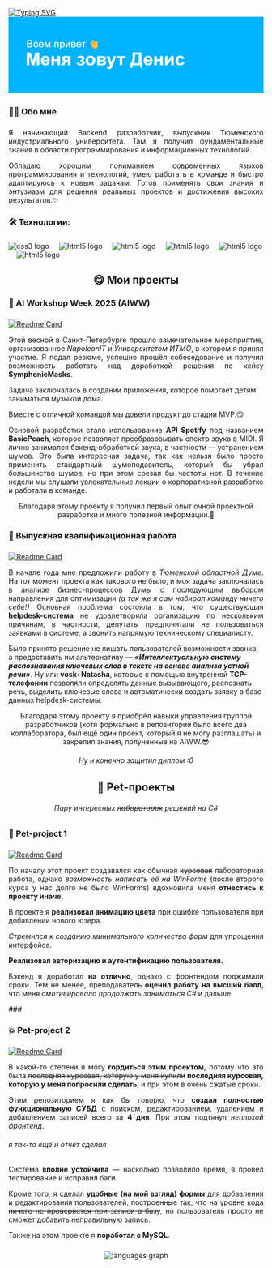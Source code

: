 [![Typing SVG](https://readme-typing-svg.herokuapp.com?font=Fira+Code&pause=1000&width=435&lines=vibe+of+a+beginner+developer)](https://git.io/typing-svg)
<img src="header.png" alt="альтернативный текст">

###

<h3 align="left">👩‍💻  Обо мне</h3>

###

<p align="Justify">Я начинающий Backend разработчик, выпускник Тюменского индустриального университета. Там я получил фундаментальные знания в области программирования и информационных технологий.</p>
<p align="Justify">Обладаю хорошим пониманием современных языков программирования и технологий, умею работать в команде и быстро адаптируюсь к новым задачам. Готов применять свои знания и энтузиазм для решения реальных проектов и достижения высоких результатов.✨</p>

###

<h3 align="left">🛠 Технологии:</h3>

###

<div align="left">
  <img src="https://cdn.jsdelivr.net/gh/devicons/devicon@latest/icons/csharp/csharp-original.svg" height="40" alt="css3 logo"  />
  <img width="12" />
  <img src="https://cdn.jsdelivr.net/gh/devicons/devicon@latest/icons/python/python-original.svg" height="40" alt="html5 logo"  />
  <img width="12" />
  <img src="https://cdn.jsdelivr.net/gh/devicons/devicon@latest/icons/mysql/mysql-plain-wordmark.svg" height="40" alt="html5 logo"  />
  <img width="12" />
  <img src="https://cdn.jsdelivr.net/gh/devicons/devicon@latest/icons/postgresql/postgresql-original.svg" height="40" alt="html5 logo"  />
  <img width="12" />
  <img src="https://cdn.jsdelivr.net/gh/devicons/devicon@latest/icons/html5/html5-plain.svg" height="40" alt="html5 logo"  />
  <img width="12" />
  <img src="https://cdn.jsdelivr.net/gh/devicons/devicon@latest/icons/microsoftsqlserver/microsoftsqlserver-plain-wordmark.svg" height="40" alt="html5 logo"  />
  <img width="12" />
</div>

###

<h2 align="center">😋 Мои проекты</h2>

###

<h3 align="left">💛 AI Workshop Week 2025 (AIWW)</h3>

###

[![Readme Card](https://github-readme-stats.vercel.app/api/pin/?username=SymphonicMasks&repo=ai-workshop)](https://github.com/SymphonicMasks/ai-workshop)
<p align="Justify">Этой весной в Санкт-Петербурге прошло замечательное мероприятие, организованное <i>NapoleonIT</i> и <i>Университетом ИТМО</i>, в котором я принял участие. Я подал резюме, успешно прошёл собеседование и получил возможность работать над доработкой решения по кейсу <b>SymphonicMasks</b>. </p>

<p>Задача заключалась в создании приложения, которое помогает детям заниматься музыкой дома.</p>
<p>Вместе с отличной командой мы довели продукт до стадии MVP.😏</p>

<p align="justify">
Основой разработки стало использование <b>API Spotify</b> под названием <b>BasicPeach</b>, которое позволяет преобразовывать спектр звука в MIDI. Я лично занимался бэкенд-обработкой звука, в частности — устранением шумов. Это была интересная задача, так как нельзя было просто применить стандартный шумоподавитель, который бы убрал большинство шумов, но при этом срезал бы частоты нот. В течение недели мы слушали увлекательные лекции о корпоративной разработке и работали в команде. </p>
<p align="center">Благодаря этому проекту я получил первый опыт очной проектной разработки и много полезной информации.💪</p>

###

<h3 align="left">🌟 Выпускная квалификационная работа</h3>

###

[![Readme Card](https://github-readme-stats.vercel.app/api/pin/?username=PTL2601&repo=VCR)](https://github.com/PTL2601/VCR)
<p align="Justify"> В начале года мне предложили работу в <i>Тюменской областной Думе</i>. На тот момент проекта как такового не было, и моя задача заключалась в анализе бизнес-процессов Думы с последующим выбором направления для оптимизации <i>(а так же я сам набирал команду ничего себе!)</i> Основная проблема состояла в том, что существующая <b>helpdesk-система</b> не удовлетворяла организацию по нескольким причинам, в частности, депутаты предпочитали не пользоваться заявками в системе, а звонить напрямую техническому специалисту.

Было принято решение не лишать пользователей возможности звонка, а предоставить им альтернативу — <i><b>«Интеллектуальную систему распознавания ключевых слов в тексте на основе анализа устной речи»</i></b>. Ну или <b>vosk+Natasha</b>, которые с помощью внутренней <b>TCP-телефонии</b> позволяли определять данные вызывающего, распознать речь, выделить ключевые слова и автоматически создать заявку в базе данных helpdesk-системы.
</p>
<p align="center">Благодаря этому проекту я приобрёл навыки управления группой разработчиков (хотя формально в репозитории было всего два коллаборатора, был ещё один проект, который я не могу разглашать) и закрепил знания, полученные на AIWW.😎</p>
<h6 align="center">Ну и конечно защитил диплом :0</h6>

###

<h2 align="center">🐣 Pet-проекты</h2>
<h6 align="center">Пару интересных <s>лабораторок</s> решений на C#</h6>

###

<h3 align="left">👾 Pet-project 1</h3>

###

[![Readme Card](https://github-readme-stats.vercel.app/api/pin/?username=PTL2601&repo=pet_project)](https://github.com/PTL2601/pet_project)
<div align="justify">
  
<p>По началу этот проект создавался как обычная <s>курсовая</s> лабораторная работа, однако <i>возможность написать её на WinForms</i> (после второго курса у нас долго не было WinForms) вдохновила меня <b>отнестись к проекту иначе</b>.</p> 
<p>В проекте я <b>реализовал анимацию цвета</b> при ошибке пользователя при добавлении нового юзера.</p> 
<p><i>Стремился к созданию минимального количества форм</i> для упрощения интерфейса.</p> 
<p><b>Реализовал авторизацию и аутентификацию пользователя.</b></p> 
<p>Бэкенд я доработал <b>на отлично</b>, однако с фронтендом поджимали сроки. Тем не менее, преподаватель <b>оценил работу на высший балл</b>, что меня <i>смотивировало продолжать заниматься C#</i> и дальше.</p>

</div>
###

<h3 align="left">💥 Pet-project 2</h3>

###

[![Readme Card](https://github-readme-stats.vercel.app/api/pin/?username=PTL2601&repo=mysqlC-)](https://github.com/PTL2601/mysqlC-)
<div align="justify">
<p>В какой-то степени я могу <b>гордиться этим проектом</b>, потому что это была <s>последняя курсовая, которую у меня купили</s> <b>последняя курсовая, которую у меня попросили сделать</b>, и при этом в очень сжатые сроки.</p>

<p>Этим репозиторием я как бы говорю, что <b>создал полностью функциональную СУБД</b> с поиском, редактированием, удалением и добавлением записей всего за <b>4 дня</b>. При этом подтянул <i>неплохой фронтенд</i>.</p>
<h6>я так-то ещё и отчёт сделал</h6>

<p>Система <b>вполне устойчива</b> — насколько позволило время, я провёл тестирование и исправил баги.</p>

<p>Кроме того, я сделал <b>удобные (на мой взгляд) формы</b> для добавления и редактирования пользователей, построенные так, что на уровне кода <s>ничего не проверяется при записи в базу</s>, но пользователь просто не сможет добавить неправильную запись.</p>

<p>Также на этом проекте я <b>поработал с MySQL</b>.</p>
</div>

###

<div align="center">
  <img src="https://github-readme-stats.vercel.app/api/top-langs?username=PTL2601&locale=en&hide_title=false&layout=compact&card_width=320&langs_count=5&theme=dracula&hide_border=false&order=2" height="150" alt="languages graph"  />
</div>

###
